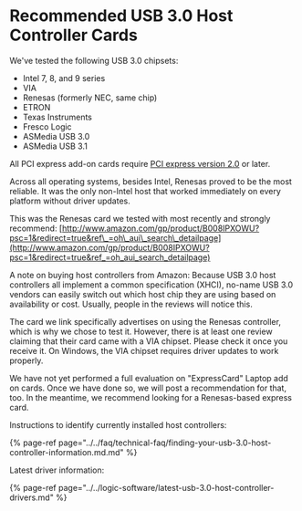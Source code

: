 # Recommended USB 3.0 Host Controller Cards

We've tested the following USB 3.0 chipsets:

* Intel 7, 8, and 9 series
* VIA
* Renesas \(formerly NEC, same chip\)
* ETRON
* Texas Instruments
* Fresco Logic
* ASMedia USB 3.0
* ASMedia USB 3.1

All PCI express add-on cards require [PCI express version 2.0](https://en.wikipedia.org/wiki/PCI_Express#PCI_Express_2.0) or later.

Across all operating systems, besides Intel, Renesas proved to be the most reliable. It was the only non-Intel host that worked immediately on every platform without driver updates.

This was the Renesas card we tested with most recently and strongly recommend: [http://www.amazon.com/gp/product/B008IPXOWU?psc=1&redirect=true&ref\_=oh\_aui\_search\_detailpage](http://www.amazon.com/gp/product/B008IPXOWU?psc=1&redirect=true&ref_=oh_aui_search_detailpage)

A note on buying host controllers from Amazon: Because USB 3.0 host controllers all implement a common specification \(XHCI\), no-name USB 3.0 vendors can easily switch out which host chip they are using based on availability or cost. Usually, people in the reviews will notice this.

The card we link specifically advertises on using the Renesas controller, which is why we chose to test it. However, there is at least one review claiming that their card came with a VIA chipset. Please check it once you receive it. On Windows, the VIA chipset requires driver updates to work properly.

We have not yet performed a full evaluation on "ExpressCard" Laptop add on cards. Once we have done so, we will post a recommendation for that, too. In the meantime, we recommend looking for a Renesas-based express card.

Instructions to identify currently installed host controllers:

{% page-ref page="../../faq/technical-faq/finding-your-usb-3.0-host-controller-information.md.md" %}

Latest driver information:

{% page-ref page="../../logic-software/latest-usb-3.0-host-controller-drivers.md" %}











